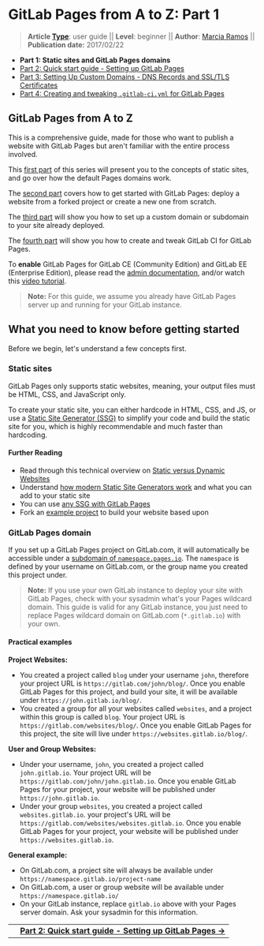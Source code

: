 # GitLab Pages from A to Z: Part 1

> **Article [Type](../../../development/writing_documentation.html#types-of-technical-articles)**: user guide || 
> **Level**: beginner || 
> **Author**: [Marcia Ramos](https://gitlab.com/marcia) ||
> **Publication date:** 2017/02/22

- **Part 1: Static sites and GitLab Pages domains**
- [Part 2: Quick start guide - Setting up GitLab Pages](getting_started_part_two.md)
- [Part 3: Setting Up Custom Domains - DNS Records and SSL/TLS Certificates](getting_started_part_three.md)
- [Part 4: Creating and tweaking `.gitlab-ci.yml` for GitLab Pages](getting_started_part_four.md)

## GitLab Pages from A to Z

This is a comprehensive guide, made for those who want to
publish a website with GitLab Pages but aren't familiar with
the entire process involved.

This [first part](#what-you-need-to-know-before-getting-started) of this series will present you to the concepts of
static sites, and go over how the default Pages domains work.

The [second part](getting_started_part_two.md) covers how to get started with GitLab Pages: deploy
a website from a forked project or create a new one from scratch.

The [third part](getting_started_part_three.md) will show you how to set up a custom domain or subdomain
to your site already deployed.

The [fourth part](getting_started_part_four.md) will show you how to create and tweak GitLab CI for
GitLab Pages.

To **enable** GitLab Pages for GitLab CE (Community Edition)
and GitLab EE (Enterprise Edition), please read the
[admin documentation](https://docs.gitlab.com/ce/administration/pages/index.html),
and/or watch this [video tutorial](https://youtu.be/dD8c7WNcc6s).

>**Note:**
For this guide, we assume you already have GitLab Pages
server up and running for your GitLab instance.

## What you need to know before getting started

Before we begin, let's understand a few concepts first.

### Static sites

GitLab Pages only supports static websites, meaning,
your output files must be HTML, CSS, and JavaScript only.

To create your static site, you can either hardcode in HTML,
CSS, and JS, or use a [Static Site Generator (SSG)](https://www.staticgen.com/)
to simplify your code and build the static site for you,
which is highly recommendable and much faster than hardcoding.

#### Further Reading

- Read through this technical overview on [Static versus Dynamic Websites](https://about.gitlab.com/2016/06/03/ssg-overview-gitlab-pages-part-1-dynamic-x-static/)
- Understand [how modern Static Site Generators work](https://about.gitlab.com/2016/06/10/ssg-overview-gitlab-pages-part-2/) and what you can add to your static site
- You can use [any SSG with GitLab Pages](https://about.gitlab.com/2016/06/17/ssg-overview-gitlab-pages-part-3-examples-ci/)
- Fork an [example project](https://gitlab.com/pages) to build your website based upon

### GitLab Pages domain

If you set up a GitLab Pages project on GitLab.com,
it will automatically be accessible under a
[subdomain of `namespace.pages.io`](https://docs.gitlab.com/ce/user/project/pages/).
The `namespace` is defined by your username on GitLab.com,
or the group name you created this project under.

>**Note:**
If you use your own GitLab instance to deploy your
site with GitLab Pages, check with your sysadmin what's your
Pages wildcard domain. This guide is valid for any GitLab instance,
you just need to replace Pages wildcard domain on GitLab.com
(`*.gitlab.io`) with your own.

#### Practical examples

**Project Websites:**

- You created a project called `blog` under your username `john`,
therefore your project URL is `https://gitlab.com/john/blog/`.
Once you enable GitLab Pages for this project, and build your site,
it will be available under `https://john.gitlab.io/blog/`.
- You created a group for all your websites called `websites`,
and a project within this group is called `blog`. Your project
URL is `https://gitlab.com/websites/blog/`. Once you enable
GitLab Pages for this project, the site will live under
`https://websites.gitlab.io/blog/`.

**User and Group Websites:**

- Under your username, `john`, you created a project called
`john.gitlab.io`. Your project URL will be `https://gitlab.com/john/john.gitlab.io`.
Once you enable GitLab Pages for your project, your website
will be published under `https://john.gitlab.io`.
- Under your group `websites`, you created a project called
`websites.gitlab.io`. your project's URL will be `https://gitlab.com/websites/websites.gitlab.io`. Once you enable GitLab Pages for your project,
your website will be published under `https://websites.gitlab.io`.

**General example:**

- On GitLab.com, a project site will always be available under
`https://namespace.gitlab.io/project-name`
- On GitLab.com, a user or group website will be available under
`https://namespace.gitlab.io/`
- On your GitLab instance, replace `gitlab.io` above with your
Pages server domain. Ask your sysadmin for this information.

|||
|:--|--:|
||[**Part 2: Quick start guide - Setting up GitLab Pages →**](getting_started_part_two.md)|
